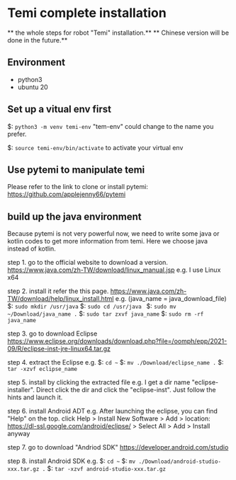 # Temi complete installation
** the whole steps for robot "Temi" installation.**
** Chinese version will be done in the future.**

## Environment
- python3
- ubuntu 20

## Set up a vitual env first
$: `python3 -m venv temi-env`
"tem-env" could change to the name you prefer.

$: `source temi-env/bin/activate`
to activate your virtual env

## Use pytemi to manipulate temi
Please refer to the link to clone or install pytemi:
<https://github.com/applejenny66/pytemi>

## build up the java environment
Because pytemi is not very powerful now, we need to write some java or kotlin codes to get more information from temi.
Here we choose java instead of kotlin.

step 1. go to the official website to download a version. <https://www.java.com/zh-TW/download/linux_manual.jsp>
 e.g. I use Linux x64

step 2. install it refer the this page. <https://www.java.com/zh-TW/download/help/linux_install.html>
e.g.  (java_name = java_download_file)
$: `sudo mkdir /usr/java`
$: `sudo cd /usr/java `
$: `sudo mv ~/Download/java_name .`
$: `sudo tar zxvf java_name`
$: `sudo rm -rf java_name`

step 3. go to download Eclipse <https://www.eclipse.org/downloads/download.php?file=/oomph/epp/2021-09/R/eclipse-inst-jre-linux64.tar.gz>

step 4. extract the Eclipse
e.g. 
$: `cd ~`
$: `mv ./Download/eclipse_name .`
$: `tar -xzvf eclipse_name`

step 5. install by clicking the extracted file
e.g. I get a dir name "eclipse-installer". Direct click the dir and click the "eclipse-inst". 
Just follow the hints and launch it.

step 6. install Android ADT
e.g. After launching the eclipse, you can find "Help" on the top.
click Help > Install New Software > Add > location: https://dl-ssl.google.com/android/eclipse/ > Select All > Add > Install anyway

step 7. go to download "Andriod SDK" <https://developer.android.com/studio>

step 8. install Android SDK
e.g.
$: `cd ~`
$: `mv ./Download/android-studio-xxx.tar.gz .`
$: `tar -xzvf android-studio-xxx.tar.gz`
